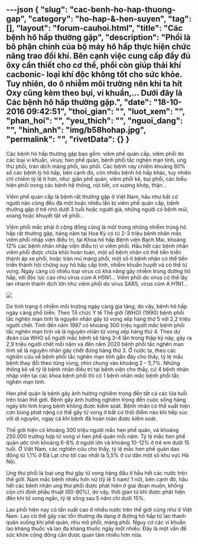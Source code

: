 ---json
{
    "slug": "cac-benh-ho-hap-thuong-gap",
    "category": "ho-hap-&-hen-suyen",
    "tag": [],
    "layout": "forum-cauhoi.html",
    "title": "Các bệnh hô hấp thường gặp",
    "description": "Phổi là bô phận chính của bộ máy hô hấp thực hiện chức năng trao đổi khí. Bên cạnh việc cung cấp đầy đủ ôxy cần thiết cho cơ thể, phổi còn giúp thải khí cacbonic- loại khí độc không tốt cho sức khỏe. Tuy nhiên, do ô nhiễm môi trường nên khi ta hít Oxy cũng kèm theo bụi, vi khuẩn,… Dưới đây là  Các bệnh hô hấp thường gặp.",
    "date": "18-10-2016 09:42:51",
    "thoi_gian": "",
    "luot_xem": "",
    "phan_hoi": "",
    "yeu_thich": "",
    "nguoi_dang": "",
    "hinh_anh": "img/b58hohap.jpg",
    "permalink": "",
    "rivetData": {}
}
---
Các bệnh hô hấp thường gặp bao gồm: viêm phế quản cấp, viêm phổi do các loại vi khuẩn, virus; hen phế quản, bệnh phổi tắc nghẽn mạn tính, ung thư phổi, tràn dịch màng phổi, lao phổi. Các bệnh này chiếm khoảng 80% số các bệnh lý hô hấp, bên cạnh đó, còn nhiều bệnh hô hấp khác, tuy nhiên chỉ chiếm tỷ lệ ít hơn, như: giãn phế quản, viêm phổi kẽ, bụi phổi, các biểu hiện phổi trong các bệnh hệ thống, nội tiết, cơ xương khớp, thận…

Viêm phế quản cấp là bệnh rất thường gặp ở Việt Nam, hầu như bất cứ người nào cũng đều đã một hoặc nhiều lần bị viêm phế quản cấp, bệnh thường gặp ở trẻ nhỏ dưới 3 tuổi hoặc người già, những người có bệnh mũi, xoang hoặc khuyết tật về phổi…

Viêm phổi mắc phải ở cộng đồng cũng là một trong những nhiễm trùng hô hấp rất thường gặp, hàng năm tại Hoa Kỳ có từ 2-3 triệu bệnh nhân mắc viêm phổi nhập viện điều trị, tại Khoa hô hấp Bệnh viện Bạch Mai, khoảng 12% các bệnh nhân nhập viện điều trị vì viêm phổi. Hầu hết các bệnh nhân viêm phổi được chữa khỏi hoàn toàn, một số bệnh nhân có thể tiến triển thành áp xe phổi, hoặc tràn mủ màng phổi, một số ít bệnh nhân có thể tiến triển thành hội chứng suy hô hấp cấp tính, nhiễm khuẩn huyết và có thể tử vong. Ngày càng có nhiều loại virus có khả năng gây nhiễm trùng đường hô hấp, với độc lực cao như virus cúm A H5N1… Viêm phổi do virus có thể lây lan nhanh thành dịch lớn như viêm phổi do virus SARS, virus cúm A H1N1…

![](http://medihub-forum.vinaas.com/img/b58hohap.jpg)

Do tình trạng ô nhiễm môi trường ngày càng gia tăng, do vậy, bệnh hô hấp ngày càng phổ biến. Theo Tổ chức Y tế Thế giới (WHO) (1990) bệnh phổi tắc nghẽn mạn tính là nguyên nhân gây tử vong xếp hàng thứ 5 với 2,2 triệu người chết. Tính đến năm 1997 có khoảng 300 triệu người mắc bệnh phổi tắc nghẽn mạn tính và là nguyên nhân tử vong xếp hàng thứ 4. Theo dự đoán của WHO số người mắc bệnh sẽ tăng 3-4 lần trong thập kỷ này, gây ra 2,9 triệu người chết mỗi năm và đến năm 2020 bệnh phổi tắc nghẽn mạn tính sẽ là nguyên nhân gây chết đứng hàng thứ 3. Ở nước ta, theo các nghiên cứu về bệnh phổi tắc nghẽn mạn tính gần đây cho thấy, tỷ lệ mắc bệnh thay đổi theo từng vùng, nhìn chung vào khoảng 2 – 5,7%. Những thống kê về tỷ lệ bệnh nhân điều trị tại bệnh viện cho thấy, cứ 4 bệnh nhân nhập viện tại các khoa bệnh phổi thì có 1 bệnh nhân mắc bệnh phổi tắc nghẽn mạn tính. 

Hen phế quản là bệnh gây ảnh hưởng nghiêm trọng đến tất cả các lứa tuổi trên toàn thế giới. Bệnh gây ảnh hưởng nghiêm trọng đến cuộc sống hàng ngày khi tình trạng bệnh không được kiểm soát. Bệnh nhân có thể xuất hiện cơn bùng phát nặng có thể gây tử vong ở bất cứ thời điểm nào khi tiếp xúc với dị nguyên, ngay cả khi bệnh đã hoàn toàn được kiểm soát.

Thế giới hiện có khoảng 300 triệu người mắc hen phế quản, và khoảng 250.000 trường hợp tử vong vì hen phế quản mỗi năm. Tỷ lệ mắc hen phế quản ước tính khoảng 6-8% ở người lớn và khoảng 10-12% ở trẻ em dưới 15 tuổi. Ở Việt Nam, các nghiên cứu cho thấy, tỷ lệ mắc hen phế quản dao động từ 1,1% ở Đà Lạt cho tới cao nhất là 5,5% ở cư dân một số khu vực Hà Nội.

Ung thư phổi là loại ung thư gây tử vong hàng đầu ở hầu hết các nước trên thế giới. Nam mắc bệnh nhiều hơn nữ (tỷ lệ 5 nam/ 1 nữ), bên cạnh đó, hầu hết các bệnh nhân ung thư phổi được phát hiện ở giai đoạn muộn, không còn chỉ định phẫu thuật (60-80%), do vậy, thời gian từ khi được phát hiện đến khi tử vong ngắn, tỷ lệ sống sau 5 năm chỉ dưới 15%.

Lao phổi hiện nay có tần xuất cao ở nhiều nước trên thế giới cũng như ở Việt Nam. Lao có thể gây các tổn thương đa dạng ở đường hô hấp từ lao thanh quản xuống khí phế quản, nhu mô phổi, màng phổi. Nguy cơ các vi khuẩn lao kháng thuốc và lao đa kháng thuốc ngày một nhiều. Đây là một vấn đề sức khỏe cộng đồng cần được quan tâm nhiều hơn nữa.
